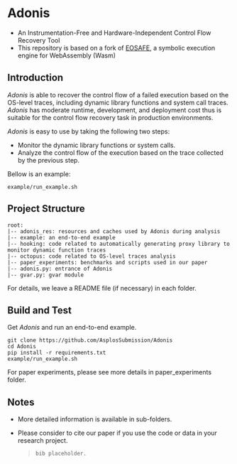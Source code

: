 # Adonis
- An Instrumentation-Free and Hardware-Independent Control Flow Recovery Tool
- This repository is based on a fork of [EOSAFE](https://www.usenix.org/conference/usenixsecurity21/presentation/he-ningyu), a symbolic execution engine for WebAssembly (Wasm)

## Introduction

*Adonis* is able to recover the control flow of a failed execution based on the OS-level traces, including dynamic library functions and system call traces. *Adonis* has moderate runtime, development, and deployment cost thus is suitable for the control flow recovery task in production environments.

*Adonis* is easy to use by taking the following two steps:

- Monitor the dynamic library functions or system calls.
- Analyze the control flow of the execution based on the trace collected by the previous step.

Bellow is an example:

```
example/run_example.sh
```

## Project Structure

```
root:
|-- adonis_res: resources and caches used by Adonis during analysis
|-- example: an end-to-end example
|-- hooking: code related to automatically generating proxy library to monitor dynamic function traces
|-- octopus: code related to OS-level traces analysis
|-- paper_experiments: benchmarks and scripts used in our paper
|-- adonis.py: entrance of Adonis
|-- gvar.py: gvar module
```

For details, we leave a README file (if necessary) in each folder.

## Build and Test

Get *Adonis* and run an end-to-end example.

```shell
git clone https://github.com/AsplosSubmission/Adonis
cd Adonis
pip install -r requirements.txt
example/run_example.sh
```

For paper experiments, please see more details in paper_experiments folder.

## Notes

- More detailed information is available in sub-folders.

- Please consider to cite our paper if you use the code or data in your research project.

  > ```
  > bib placeholder.
  > ```
